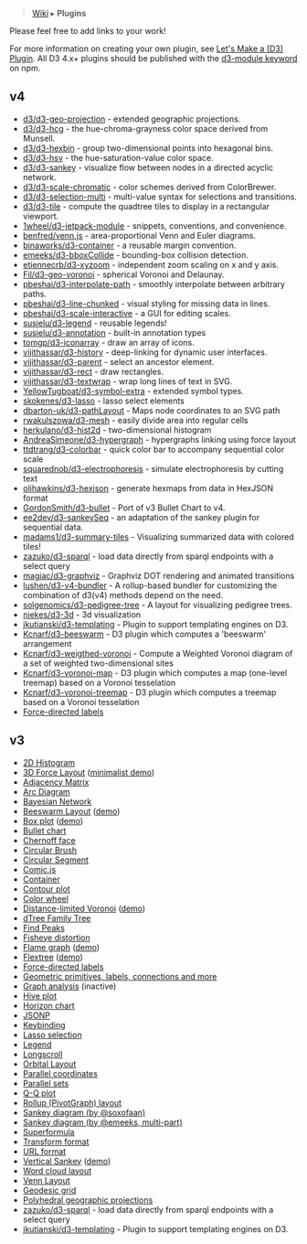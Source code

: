 > [Wiki](Home) ▸ **Plugins**

Please feel free to add links to your work!

For more information on creating your own plugin, see [Let's Make a (D3) Plugin](https://bost.ocks.org/mike/d3-plugin/). All D3 4.x+ plugins should be published with the [d3-module keyword](https://www.npmjs.com/browse/keyword/d3-module) on npm.

## v4
* [d3/d3-geo-projection](https://github.com/d3/d3-geo-projection) - extended geographic projections.
* [d3/d3-hcg](https://github.com/d3/d3-hcg) - the hue-chroma-grayness color space derived from Munsell.
* [d3/d3-hexbin](https://github.com/d3/d3-hexbin) - group two-dimensional points into hexagonal bins.
* [d3/d3-hsv](https://github.com/d3/d3-hsv) - the hue-saturation-value color space. 
* [d3/d3-sankey](https://github.com/d3/d3-sankey) - visualize flow between nodes in a directed acyclic network.
* [d3/d3-scale-chromatic](https://github.com/d3/d3-scale-chromatic) - color schemes derived from ColorBrewer.
* [d3/d3-selection-multi](https://github.com/d3/d3-selection-multi) - multi-value syntax for selections and transitions.
* [d3/d3-tile](https://github.com/d3/d3-tile) - compute the quadtree tiles to display in a rectangular viewport. 
* [1wheel/d3-jetpack-module](https://github.com/1wheel/d3-jetpack-module) - snippets, conventions, and convenience.
* [benfred/venn.js](https://github.com/benfred/venn.js) - area-proportional Venn and Euler diagrams.
* [binaworks/d3-container](https://github.com/binaworks/d3-container) - a reusable margin convention.
* [emeeks/d3-bboxCollide](https://github.com/emeeks/d3-bboxCollide) - bounding-box collision detection.
* [etiennecrb/d3-xyzoom](https://github.com/etiennecrb/d3-xyzoom) - independent zoom scaling on x and y axis.
* [Fil/d3-geo-voronoi](https://github.com/Fil/d3-geo-voronoi) - spherical Voronoi and Delaunay.
* [pbeshai/d3-interpolate-path](https://github.com/pbeshai/d3-interpolate-path) - smoothly interpolate between arbitrary paths.
* [pbeshai/d3-line-chunked](https://github.com/pbeshai/d3-line-chunked) - visual styling for missing data in lines.
* [pbeshai/d3-scale-interactive](https://github.com/pbeshai/d3-scale-interactive) - a GUI for editing scales.
* [susielu/d3-legend](https://github.com/susielu/d3-legend) - reusable legends!
* [susielu/d3-annotation](https://github.com/susielu/d3-annotation) - built-in annotation types
* [tomgp/d3-iconarray](https://github.com/tomgp/d3-iconarray) - draw an array of icons.
* [vijithassar/d3-history](https://github.com/vijithassar/d3-history) - deep-linking for dynamic user interfaces.
* [vijithassar/d3-parent](https://github.com/vijithassar/d3-parent) - select an ancestor element.
* [vijithassar/d3-rect](https://github.com/vijithassar/d3-rect) - draw rectangles.
* [vijithassar/d3-textwrap](https://github.com/vijithassar/d3-textwrap) - wrap long lines of text in SVG.
* [YellowTugboat/d3-symbol-extra](https://github.com/YellowTugboat/d3-symbol-extra) - extended symbol types.
* [skokenes/d3-lasso](https://github.com/skokenes/d3-lasso) - lasso select elements
* [dbarton-uk/d3-pathLayout](https://github.com/dbarton-uk/d3-pathLayout) - Maps node coordinates to an SVG path
* [rwakulszowa/d3-mesh](https://github.com/rwakulszowa/d3-mesh) - easily divide area into regular cells
* [herkulano/d3-hist2d](https://github.com/herkulano/d3-hist2d) - two-dimensional histogram
* [AndreaSimeone/d3-hypergraph](https://github.com/AndreaSimeone/d3-hypergraph) - hypergraphs linking using force layout
* [ttdtrang/d3-colorbar](https://github.com/ttdtrang/d3-colorbar) - quick color bar to accompany sequential color scale
* [squarednob/d3-electrophoresis](https://github.com/squarednob/d3-electrophoresis) - simulate electrophoresis by cutting text
* [olihawkins/d3-hexjson](https://github.com/olihawkins/d3-hexjson) - generate hexmaps from data in HexJSON format
* [GordonSmith/d3-bullet](https://github.com/GordonSmith/d3-bullet) - Port of v3 Bullet Chart to v4.
* [ee2dev/d3-sankeySeq](https://github.com/EE2dev/d3-sankeySeq) - an adaptation of the sankey plugin for sequential data.
* [madams1/d3-summary-tiles](https://github.com/madams1/d3-summary-tiles) - Visualizing summarized data with colored tiles!
* [zazuko/d3-sparql](https://github.com/zazuko/d3-sparql) - load data directly from sparql endpoints with a select query
* [magjac/d3-graphviz](https://github.com/magjac/d3-graphviz) - Graphviz DOT rendering and animated transitions
* [lushen/d3-v4-bundler](https://github.com/lushen/d3-v4-bundler) - A rollup-based bundler for customizing the combination of d3(v4) methods depend on the need.
* [solgenomics/d3-pedigree-tree](https://github.com/solgenomics/d3-pedigree-tree) - A layout for visualizing pedigree trees.
* [niekes/d3-3d](https://github.com/Niekes/d3-3d) - 3d visualization
* [jkutianski/d3-templating](https://github.com/jkutianski/d3-templating) - Plugin to support templating engines on D3.
* [Kcnarf/d3-beeswarm](https://github.com/Kcnarf/d3-beeswarm) - D3 plugin which computes a 'beeswarm' arrangement
* [Kcnarf/d3-weigthed-voronoi](https://github.com/Kcnarf/d3-weighted-voronoi) - Compute a Weighted Voronoi diagram of a set of weighted two-dimensional sites
* [Kcnarf/d3-voronoi-map](https://github.com/Kcnarf/d3-voronoi-map) - D3 plugin which computes a map (one-level treemap) based on a Voronoi tesselation
* [Kcnarf/d3-voronoi-treemap](https://github.com/Kcnarf/d3-voronoi-treemap) - D3 plugin which computes a treemap based on a Voronoi tesselation
* [Force-directed labels](https://github.com/TylerRick/d3-force-labels)

## v3

* [2D Histogram](https://github.com/herkulano/d3-plugin-hist2d)
* [3D Force Layout](https://github.com/ggeoffrey/d3.layout.force3D) ([minimalist demo](http://ggeoffrey.github.io/d3.layout.force3D/))
* [Adjacency Matrix](https://github.com/emeeks/d3-plugins/tree/master/adjacencyMatrix)
* [Arc Diagram](https://github.com/goodmami/d3-plugins/tree/master/arcdiagram)
* [Bayesian Network](https://github.com/crealytics/d3-bayesian-network)
* [Beeswarm Layout](https://github.com/Kcnarf/d3.layout.beeswarm) ([demo](http://bl.ocks.org/Kcnarf/5c989173d0e0c74ab4b62161b33bb0a8))
* [Box plot](https://github.com/d3/d3-plugins/tree/master/box) ([demo](http://bl.ocks.org/mbostock/4061502))
* [Bullet chart](https://github.com/d3/d3-plugins/tree/master/bullet)
* [Chernoff face](https://github.com/d3/d3-plugins/tree/master/chernoff)
* [Circular Brush](https://github.com/emeeks/d3.svg.circularbrush)
* [Circular Segment](https://github.com/chandramouli-sastry/d3-csegment)
* [Comic.js](https://github.com/balint42/comic.js)
* [Container](https://github.com/binaworks/d3-container)
* [Contour plot](https://github.com/d3/d3-plugins/tree/master/geom/contour)
* [Color wheel](https://github.com/betweentwobrackets/d3-colorwheel)
* [Distance-limited Voronoi](https://github.com/Kcnarf/d3.geom.distanceLimitedVoronoi) ([demo](http://bl.ocks.org/Kcnarf/6d5ace3aa9cc1a313d72b810388d1003))
* [dTree Family Tree](https://github.com/ErikGartner/dTree)
* [Find Peaks](https://github.com/efekarakus/d3-peaks/tree/master)
* [Fisheye distortion](https://github.com/d3/d3-plugins/tree/master/fisheye)
* [Flame graph](https://github.com/cimi/d3-flame-graphs) ([demo](http://cimi.github.io/d3-flame-graphs/))
* [Flextree](https://github.com/Klortho/d3-flextree) ([demo](http://klortho.github.io/d3-flextree/))
* [Force-directed labels](https://github.com/d3/d3-plugins/tree/master/force_labels)
* [Geometric primitives, labels, connections and more](https://github.com/christabor/d3-geometer)
* [Graph analysis](https://github.com/d3/d3-plugins/tree/master/graph) (inactive)
* [Hive plot](https://github.com/d3/d3-plugins/tree/master/hive)
* [Horizon chart](https://github.com/d3/d3-plugins/tree/master/horizon)
* [JSONP](https://github.com/d3/d3-plugins/tree/master/jsonp)
* [Keybinding](https://github.com/d3/d3-plugins/tree/master/keybinding)
* [Lasso selection](https://github.com/d3/d3-plugins/tree/master/lasso)
* [Legend](https://github.com/emeeks/d3-svg-legend)
* [Longscroll](https://github.com/d3/d3-plugins/tree/master/longscroll)
* [Orbital Layout](https://github.com/emeeks/d3.layout.orbit)
* [Parallel coordinates](https://github.com/syntagmatic/parallel-coordinates)
* [Parallel sets](https://github.com/jasondavies/d3-parsets)
* [Q-Q plot](https://github.com/d3/d3-plugins/tree/master/qq)
* [Rollup (PivotGraph) layout](https://github.com/d3/d3-plugins/tree/master/rollup)
* [Sankey diagram (by @soxofaan)](https://github.com/soxofaan/d3-plugin-captain-sankey)
* [Sankey diagram (by @emeeks, multi-part)](https://github.com/emeeks/d3-plugins/tree/master/sankey)
* [Superformula](https://github.com/d3/d3-plugins/tree/master/superformula)
* [Transform format](https://github.com/trinary/d3-transform)
* [URL format](https://github.com/d3/d3-plugins/tree/master/urlencode)
* [Vertical Sankey](https://github.com/benlogan1981/VerticalSankey) ([demo](http://benlogan1981.github.io/VerticalSankey/UBS.html))
* [Word cloud layout](https://github.com/jasondavies/d3-cloud)
* [Venn Layout](https://github.com/christophe-g/d3-venn)
* [Geodesic grid](https://github.com/d3/d3-plugins/tree/master/geodesic)
* [Polyhedral geographic projections](https://github.com/d3/d3-plugins/tree/master/geo/polyhedron)
* [zazuko/d3-sparql](https://github.com/zazuko/d3-sparql/tree/v3) - load data directly from sparql endpoints with a select query
* [jkutianski/d3-templating](https://github.com/jkutianski/d3-templating) - Plugin to support templating engines on D3.
